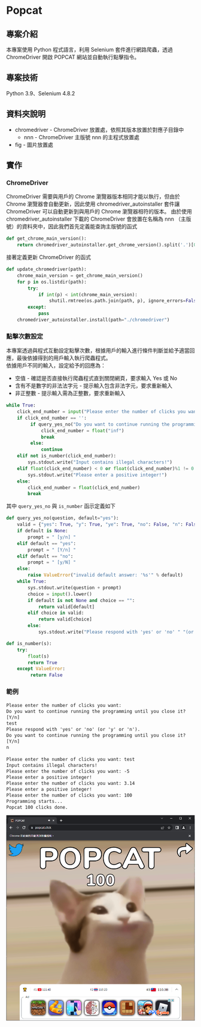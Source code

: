 # Popcat

## 專案介紹
本專案使用 Python 程式語言，利用 Selenium 套件進行網路爬蟲，透過 ChromeDriver 開啟 POPCAT 網站並自動執行點擊指令。

## 專案技術
Python 3.9、Selenium 4.8.2

## 資料夾說明
* chromedriver - ChromeDriver 放置處，依照其版本放置於對應子目錄中
  * nnn - ChromeDriver 主版號 nnn 的主程式放置處
* fig - 圖片放置處

## 實作
### ChromeDriver
ChromeDriver 需要與用戶的 Chrome 瀏覽器版本相同才能以執行，但由於 Chrome 瀏覽器會自動更新，因此使用 chromedriver_autoinstaller 套件讓 ChromeDriver 可以自動更新到與用戶的 Chrome 瀏覽器相符的版本。
由於使用 chromedriver_autoinstaller 下載的 ChromeDriver 會放置在名稱為 nnn （主版號）的資料夾中，因此我們首先定義能查詢主版號的函式
``` python
def get_chrome_main_version():
    return chromedriver_autoinstaller.get_chrome_version().split('.')[0]
```
接著定義更新 ChromeDriver 的函式
``` python
def update_chromedriver(path):
    chrome_main_version = get_chrome_main_version()
    for p in os.listdir(path):
        try:
            if int(p) < int(chrome_main_version):
                shutil.rmtree(os.path.join(path, p), ignore_errors=False)
        except:
            pass
    chromedriver_autoinstaller.install(path="./chromedriver")
```

### 點擊次數設定
本專案透過與程式互動設定點擊次數，根據用戶的輸入進行條件判斷並給予適當回應，最後依據得到的用戶輸入執行爬蟲程式。  
依據用戶不同的輸入，設定給予的回應為：
* 空值 - 確認是否直接執行爬蟲程式直到關閉網頁，要求輸入 Yes 或 No
* 含有不是數字的非法法字元 - 提示輸入包含非法字元，要求重新輸入
* 非正整數 - 提示輸入需為正整數，要求重新輸入
``` python
while True:
    click_end_number = input("Please enter the number of clicks you want: ")
    if click_end_number == '':
         if query_yes_no("Do you want to continue running the programming until you close it?"):
             click_end_number = float("inf")
             break
         else:
             continue
    elif not is_number(click_end_number):
        sys.stdout.write("Input contains illegal characters!")
    elif float(click_end_number) < 0 or float(click_end_number)%1 != 0:
        sys.stdout.write("Please enter a positive integer!")
    else:
        click_end_number = float(click_end_number)
        break
```
其中 `query_yes_no` 與 `is_number` 函示定義如下
``` python
def query_yes_no(question, default="yes"):
    valid = {"yes": True, "y": True, "ye": True, "no": False, "n": False}
    if default is None:
        prompt = " [y/n] "
    elif default == "yes":
        prompt = " [Y/n] "
    elif default == "no":
        prompt = " [y/N] "
    else:
        raise ValueError("invalid default answer: '%s'" % default)
    while True:
        sys.stdout.write(question + prompt)
        choice = input().lower()
        if default is not None and choice == "":
            return valid[default]
        elif choice in valid:
            return valid[choice]
        else:
            sys.stdout.write("Please respond with 'yes' or 'no' " "(or 'y' or 'n').\n")
```
``` python
def is_number(s):
    try:
        float(s)
        return True
    except ValueError:
         return False 
```

### 範例
```
Please enter the number of clicks you want: 
Do you want to continue running the programming until you close it? [Y/n] 
test
Please respond with 'yes' or 'no' (or 'y' or 'n').
Do you want to continue running the programming until you close it? [Y/n] 
n

Please enter the number of clicks you want: test
Input contains illegal characters!
Please enter the number of clicks you want: -5
Please enter a positive integer!
Please enter the number of clicks you want: 3.14
Please enter a positive integer!
Please enter the number of clicks you want: 100
Programming starts...
Popcat 100 clicks done.
```
![POPCAT autoclicker](./fig/screenshot.png)


